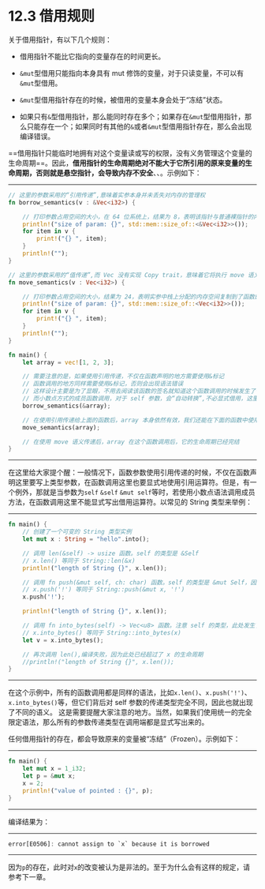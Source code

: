# 12.3 借用规则

关于借用指针，有以下几个规则：

* 借用指针不能比它指向的变量存在的时间更长。

* `&mut`型借用只能指向本身具有 mut 修饰的变量，对于只读变量，不可以有`&mut`型借用。

* `&mut`型借用指针存在的时候，被借用的变量本身会处于“冻结”状态。

* 如果只有`&`型借用指针，那么能同时存在多个；如果存在`&mut`型借用指针，那么只能存在一个；如果同时有其他的`&`或者`&mut`型借用指针存在，那么会出现编译错误。

==借用指针只能临时地拥有对这个变量读或写的权限，没有义务管理这个变量的生命周期==。因此，**借用指针的生命周期绝对不能大于它所引用的原来变量的生命周期，否则就是悬空指针，会导致内存不安全**、、。示例如下：

---

```rust
// 这里的参数采用的“引用传递”,意味着实参本身并未丢失对内存的管理权
fn borrow_semantics(v : &Vec<i32>) {

    // 打印参数占用空间的大小，在 64 位系统上，结果为 8，表明该指针与普通裸指针的内部表示方法相同
    println!("size of param: {}", std::mem::size_of::<&Vec<i32>>());
    for item in v {
        print!("{} ", item);
    }
    println!("");
}

// 这里的参数采用的“值传递”,而 Vec 没有实现 Copy trait，意味着它将执行 move 语义
fn move_semantics(v : Vec<i32>) {

    // 打印参数占用空间的大小，结果为 24，表明实参中栈上分配的内存空间复制到了函数的形参中
    println!("size of param: {}", std::mem::size_of::<Vec<i32>>());
    for item in v {
        print!("{} ", item);
    }
    println!("");
}

fn main() {
    let array = vec![1, 2, 3];

    // 需要注意的是，如果使用引用传递，不仅在函数声明的地方需要使用&标记
    // 函数调用的地方同样需要使用&标记，否则会出现语法错误
    // 这样设计主要是为了显眼，不用去阅读该函数的签名就知道这个函数调用的时候发生了什么
    // 而小数点方式的成员函数调用，对于 self 参数，会“自动转换”,不必显式借用，这里有个区别
    borrow_semantics(&array);

    // 在使用引用传递给上面的函数后，array 本身依然有效，我们还能在下面的函数中使用
    move_semantics(array);

    // 在使用 move 语义传递后，array 在这个函数调用后，它的生命周期已经完结
}
```

---

在这里给大家提个醒：一般情况下，函数参数使用引用传递的时候，不仅在函数声明这里要写上类型参数，在函数调用这里也要显式地使用引用运算符。但是，有一个例外，那就是当参数为`self` `&self` `&mut self`等时，若使用小数点语法调用成员方法，在函数调用这里不能显式写出借用运算符。以常见的 String 类型来举例：

---

```rust
fn main() {
    // 创建了一个可变的 String 类型实例
    let mut x : String = "hello".into();

    // 调用 len(&self) -> usize 函数。self 的类型是 &Self
    // x.len() 等同于 String::len(&x)
    println!("length of String {}", x.len());

    // 调用 fn push(&mut self, ch: char) 函数。self 的类型是 &mut Self，因此它有权对字符串做修改
    // x.push('!') 等同于 String::push(&mut x, '!')
    x.push('!');

    println!("length of String {}", x.len());

    // 调用 fn into_bytes(self) -> Vec<u8> 函数。注意 self 的类型，此处发生了所有权转移
    // x.into_bytes() 等同于 String::into_bytes(x)
    let v = x.into_bytes();

    // 再次调用 len(),编译失败，因为此处已经超过了 x 的生命周期
    //println!("length of String {}", x.len());
}
```

---

在这个示例中，所有的函数调用都是同样的语法，比如`x.len()`、`x.push('!')`、`x.into_bytes()`等，但它们背后对 self 参数的传递类型完全不同，因此也就出现了不同的语义。
这是需要提醒大家注意的地方。当然，如果我们使用统一的完全限定语法，那么所有的参数传递类型在调用端都是显式写出来的。

任何借用指针的存在，都会导致原来的变量被“冻结”（Frozen）。示例如下：

---

```rust
fn main() {
    let mut x = 1_i32;
    let p = &mut x;
    x = 2;
    println!("value of pointed : {}", p);
}
```

---

编译结果为：

---

```rust
error[E0506]: cannot assign to `x` because it is borrowed
```

---

因为`p`的存在，此时对`x`的改变被认为是非法的。至于为什么会有这样的规定，请参考下一章。

